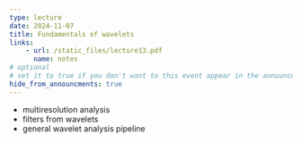 ```yaml
---
type: lecture
date: 2024-11-07
title: Fundamentals of wavelets
links:
    - url: /static_files/lecture13.pdf
      name: notes
# optional
# set it to true if you don't want to this event appear in the announcements section
hide_from_announcments: true
---
```

* multiresolution analysis
* filters from wavelets
* general wavelet analysis pipeline

